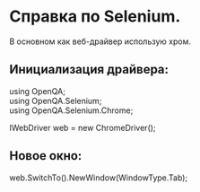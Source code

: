 # Справка по Selenium.
В основном как веб-драйвер использую хром.

## Инициализация драйвера:
using OpenQA;<br>
using OpenQA.Selenium;<br>
using OpenQA.Selenium.Chrome;<br>

IWebDriver web = new ChromeDriver();



## Новое окно:
web.SwitchTo().NewWindow(WindowType.Tab);
